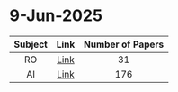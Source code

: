 # 9-Jun-2025

| Subject | Link | Number of Papers |
|:-----:|:----:|:----------------:|
| RO | [Link](https://github.com/KJaebye/EmbodiedAI-Robotics-arXiv-Daily-Reporter/tree/main/9-Jun-2025/RO) | 31 |
| AI | [Link](https://github.com/KJaebye/EmbodiedAI-Robotics-arXiv-Daily-Reporter/tree/main/9-Jun-2025/AI) | 176 |
